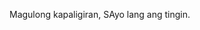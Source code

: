 Magulong kapaligiran,
SAyo lang ang tingin.

<!---
Nathan-crypto-bit/Nathan-crypto-bit is a ✨ special ✨ repository because its `README.md` (this file) appears on your GitHub profile.
You can click the Preview link to take a look at your changes.
--->
